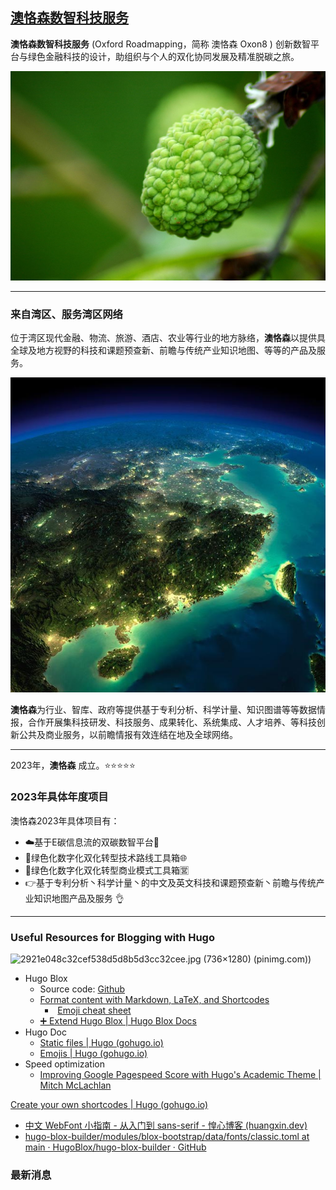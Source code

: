 ## [澳恪森数智科技服务](https://oxon8.com)

**澳恪森数智科技服务** (Oxford Roadmapping，简称 澳恪森 Oxon8  ) 创新数智平台与绿色金融科技的设计，助组织与个人的双化协同发展及精准脱碳之旅。


![Green Lychee](./1024px-Unripe_lychee.jpg)


-----

### 来自湾区、服务湾区网络

位于湾区现代金融、物流、旅游、酒店、农业等行业的地方脉络，**澳恪森**以提供具全球及地方视野的科技和课题预查新、前瞻与传统产业知识地图、等等的产品及服务。


![湾区](./earth-from-space-photos.jpg)


**澳恪森**为行业、智库、政府等提供基于专利分析、科学计量、知识图谱等等数据情报，合作开展集科技研发、科技服务、成果转化、系统集成、人才培养、等科技创新公共及商业服务，以前瞻情报有效连结在地及全球网络。

-----

2023年，**澳恪森** 成立。⭐⭐⭐⭐⭐

<!--湾区设计协同研究院  ️**Trusted by 250,000+ researchers, educators, and students.** Highly customizable via the integrated **no-code, widget-based Wowchemy page builder**, making every site truly personalized    -->

### 2023年具体年度项目

澳恪森2023年具体项目有：
* ☁️基于E碳信息流的双碳数智平台🚀
* 🌱绿色化数字化双化转型技术路线工具箱🌐
* 🎁绿色化数字化双化转型商业模式工具箱🈺
* 👉基于专利分析丶科学计量丶的中文及英文科技和课题预查新丶前瞻与传统产业知识地图产品及服务 👌


-----
### Useful Resources for Blogging with Hugo

![2921e048c32cef538d5d8b5d3cc32cee.jpg (736×1280) (pinimg.com)](https://i.pinimg.com/736x/29/21/e0/2921e048c32cef538d5d8b5d3cc32cee.jpg))

* Hugo Blox
	* Source code: [Github](https://github.com/HugoBlox/hugo-blox-builder/blob/main)
	* [Format content with Markdown, LaTeX, and Shortcodes](https://docs.hugoblox.com/reference/markdown/)
		*  [Emoji cheat sheet](http://www.webpagefx.com/tools/emoji-cheat-sheet/)
	* [➕ Extend Hugo Blox | Hugo Blox Docs](https://docs.hugoblox.com/reference/extend/#override-a-component)
* Hugo Doc
	* [Static files | Hugo (gohugo.io)](https://gohugo.io/content-management/static-files/)
	* [Emojis | Hugo (gohugo.io)](https://gohugo.io/quick-reference/emojis/)
* Speed optimization
	* [Improving Google Pagespeed Score with Hugo's Academic Theme | Mitch McLachlan](https://mitchmclachlan.com/post/improving-google-pagespeed-hugo-academic/)


[Create your own shortcodes | Hugo (gohugo.io)](https://gohugo.io/templates/shortcode-templates/)

* [中文 WebFont 小指南 - 从入门到 sans-serif - 惶心博客 (huangxin.dev)](https://huangxin.dev/partly-technical/webfont-from-beginner-to-sans-serif/#75CDN-%E5%89%8D%E7%AB%AF%E9%9D%99%E6%80%81%E8%B5%84%E6%BA%90%E5%BA%93)
* [hugo-blox-builder/modules/blox-bootstrap/data/fonts/classic.toml at main · HugoBlox/hugo-blox-builder · GitHub](https://github.com/HugoBlox/hugo-blox-builder/blob/main/modules/blox-bootstrap/data/fonts/classic.toml)

### 最新消息
